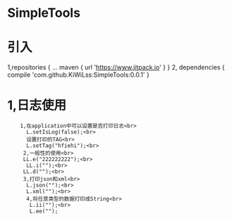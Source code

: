 # SimpleTools
# 引入
1,repositories {
			...
			maven { url 'https://www.jitpack.io' }
		}
2,
dependencies {
	        compile 'com.github.KiWiLss:SimpleTools:0.0.1'
	}

# 1,日志使用<br>
        1,在application中可以设置是否打印日志<br>
          L.setIsLog(false);<br>
          设置打印的TAG<br>
          L.setTag("hfiehi");<br>
         2,一般性的使用<br>
         LL.e("222222222");<br>
          LL.i("");<br>
         LL.d("");<br>
         3,打印json和xml<br>
          L.json("");<br>
          L.xml("");<br>
          4,将任意类型的数据打印成String<br>
           L.ii("");<br>
           L.ee("");
